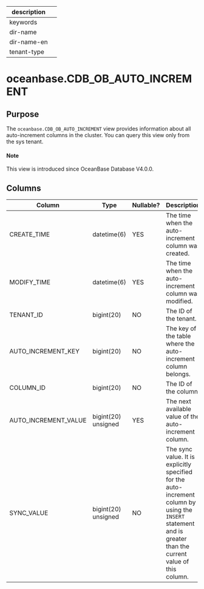 |description||
|---|---|
|keywords||
|dir-name||
|dir-name-en||
|tenant-type||

# oceanbase.CDB_OB_AUTO_INCREMENT

## Purpose

The `oceanbase.CDB_OB_AUTO_INCREMENT` view provides information about all auto-increment columns in the cluster. You can query this view only from the sys tenant.

<main id="notice" type='explain'>
  <h4>Note</h4>
  <p>This view is introduced since OceanBase Database V4.0.0. </p>
</main>

## Columns

| Column | Type | Nullable? | Description |
|----------------------|---------------------|----------------|-------------------|
| CREATE_TIME | datetime(6) | YES | The time when the auto-increment column was created. |
| MODIFY_TIME | datetime(6) | YES | The time when the auto-increment column was modified. |
| TENANT_ID | bigint(20) | NO | The ID of the tenant. |
| AUTO_INCREMENT_KEY | bigint(20) | NO | The key of the table where the auto-increment column belongs. |
| COLUMN_ID | bigint(20) | NO | The ID of the column. |
| AUTO_INCREMENT_VALUE | bigint(20) unsigned | YES | The next available value of the auto-increment column. |
| SYNC_VALUE | bigint(20) unsigned | NO | The sync value. It is explicitly specified for the auto-increment column by using the `INSERT` statement and is greater than the current value of this column.  |